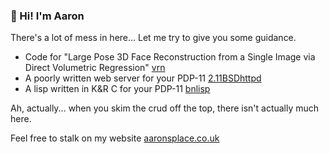 ### 👋 Hi! I'm Aaron

There's a lot of mess in here... Let me try to give you some guidance.

- Code for "Large Pose 3D Face Reconstruction from a Single Image via Direct Volumetric Regression" [vrn](https://github.com/AaronJackson/vrn)
- A poorly written web server for your PDP-11 [2.11BSDhttpd](https://github.com/AaronJackson/2.11BSDhttpd)
- A lisp written in K&R C for your PDP-11 [bnlisp](https://github.com/AaronJackson/bnlisp)

Ah, actually... when you skim the crud off the top, there isn't actually much here.

Feel free to stalk on my website [aaronsplace.co.uk](http://aaronsplace.co.uk)
